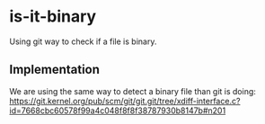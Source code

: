 # is-it-binary

Using git way to check if a file is binary.

## Implementation

We are using the same way to detect a binary file than git is doing: https://git.kernel.org/pub/scm/git/git.git/tree/xdiff-interface.c?id=7668cbc60578f99a4c048f8f8f38787930b8147b#n201
